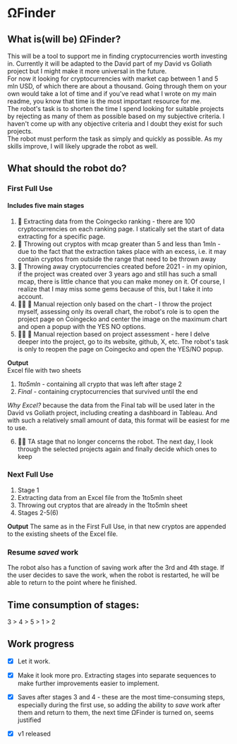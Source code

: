 # ΩFinder

## What is(will be) ΩFinder?
This will be a tool to support me in finding cryptocurrencies worth investing in. Currently it will be adapted to the David part of my David vs Goliath project but I might make it more universal in the future.<br>
For now it looking for cryptocurrencies with market cap between 1 and 5 mln USD, of which there are about a thousand. Going through them on your own would take a lot of time and if you've read what I wrote on my main readme, you know that time is the most important resource for me. <br>
The robot's task is to shorten the time I spend looking for suitable projects by rejecting as many of them as possible based on my subjective criteria. I haven't come up with any objective criteria and I doubt they exist for such projects.<br>
The robot must perform the task as simply and quickly as possible. As my skills improve, I will likely upgrade the robot as well.

## What should the robot do?
### First Full Use
#### Includes five main stages
1. 🤖 Extracting data from the Coingecko ranking - there are 100 cryptocurrencies on each ranking page. I statically set the start of data extracting for a specific page.
2. 🤖 Throwing out cryptos with mcap greater than 5 and less than 1mln - due to the fact that the extraction takes place with an excess, i.e. it may contain cryptos from outside the range that need to be thrown away
3. 🤖 Throwing away cryptocurrencies created before 2021 - in my opinion, if the project was created over 3 years ago and still has such a small mcap, there is little chance that you can make money on it. Of course, I realize that I may miss some gems because of this, but I take it into account.
4. 👨‍💻 🤖 Manual rejection only based on the chart - I throw the project myself, assessing only its overall chart, the robot's role is to open the project page on Coingecko and center the image on the maximum chart and open a popup with the YES NO options.
5. 👨‍💻 🤖 Manual rejection based on project assessment - here I delve deeper into the project, go to its website, github, X, etc. The robot's task is only to reopen the page on Coingecko and open the YES/NO popup.

**Output**<br>
Excel file with two sheets
1. _1to5mln_ - containing all crypto that was left after stage 2
2. _Final_ - containing cryptocurrencies that survived until the end

_Why Excel?_ because the data from the Final tab will be used later in the David vs Goliath project, including creating a dashboard in Tableau. And with such a relatively small amount of data, this format will be easiest for me to use.

6. 👨‍💻 TA stage that no longer concerns the robot. The next day, I look through the selected projects again and finally decide which ones to keep

### Next Full Use
1. Stage 1
2. Extracting data from an Excel file from the 1to5mln sheet
3. Throwing out cryptos that are already in the 1to5mln sheet
4. Stages 2-5(6)

**Output**
The same as in the First Full Use, in that new cryptos are appended to the existing sheets of the Excel file.

### Resume _saved_ work
The robot also has a function of saving work after the 3rd and 4th stage. If the user decides to save the work, when the robot is restarted, he will be able to return to the point where he finished.

## Time consumption of stages:
3 > 4 > 5 > 1 > 2

## Work progress
- [x] Let it work.
- [x] Make it look more pro. Extracting stages into separate sequences to make further improvements easier to implement.
- [x] Saves after stages 3 and 4 - these are the most time-consuming steps, especially during the first use, so adding the ability to _save_ work after them and return to them, the next time ΩFinder is turned on, seems justified
- [x] v1 released


